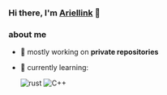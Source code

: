 ### Hi there, I'm [Ariellink](https://github.com/Ariellink) 🎇

<h3> about me </h3>
  
- 🦄 mostly working on **private repositories**
- 👾 currently learning:  

    <img src = "https://img.shields.io/badge/Rust-323330?style=for-the-badge&logo=rust&logoColor=orange" alt = "rust" />
    <img src = "https://img.shields.io/badge/C++-blue.svg?style=for-the-badge&logo=C%2B%2B" alt = "C++" />
